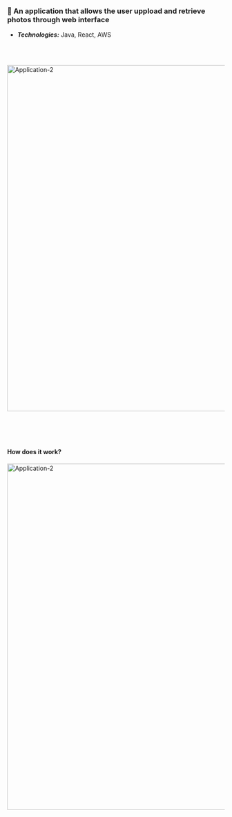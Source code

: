 ### 📌 An application that allows the user uppload and retrieve photos through web interface
 - ***Technologies:*** Java, React, AWS
 
   
   <br> <br>
   
<img src="https://github.com/user-attachments/assets/7514676b-d489-4c38-989b-5bb2243cf63a" alt="Application-2" width="800"/>


<br><br><br>

#### How does it work?
<img src="https://github.com/user-attachments/assets/ea179ecc-379d-40e0-8fe1-d0a8c7a43869" alt="Application-2" width="800"/>
